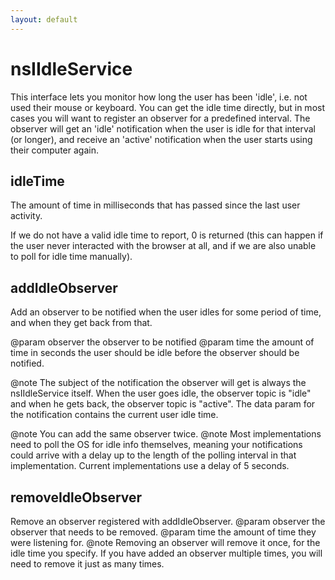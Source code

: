 ```yaml
---
layout: default
---
```


# nsIIdleService #

This interface lets you monitor how long the user has been 'idle',
i.e. not used their mouse or keyboard. You can get the idle time directly,
but in most cases you will want to register an observer for a predefined
interval. The observer will get an 'idle' notification when the user is idle
for that interval (or longer), and receive an 'active' notification when the
user starts using their computer again.


## idleTime ##

The amount of time in milliseconds that has passed
since the last user activity.

If we do not have a valid idle time to report, 0 is returned
(this can happen if the user never interacted with the browser
at all, and if we are also unable to poll for idle time manually).


## addIdleObserver ##

Add an observer to be notified when the user idles for some period of
time, and when they get back from that.

@param observer the observer to be notified
@param time the amount of time in seconds the user should be idle before
            the observer should be notified.

@note
The subject of the notification the observer will get is always the
nsIIdleService itself.
When the user goes idle, the observer topic is "idle" and when he gets
back, the observer topic is "active".
The data param for the notification contains the current user idle time.

@note
You can add the same observer twice.
@note
Most implementations need to poll the OS for idle info themselves,
meaning your notifications could arrive with a delay up to the length
of the polling interval in that implementation.
Current implementations use a delay of 5 seconds.


## removeIdleObserver ##

Remove an observer registered with addIdleObserver.
@param observer the observer that needs to be removed.
@param time the amount of time they were listening for.
@note
Removing an observer will remove it once, for the idle time you specify. 
If you have added an observer multiple times, you will need to remove it
just as many times.

